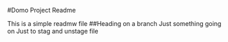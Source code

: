 #Domo Project Readme

This is a simple readmw file
##Heading
on a branch
Just something going on
Just to stag and unstage file
